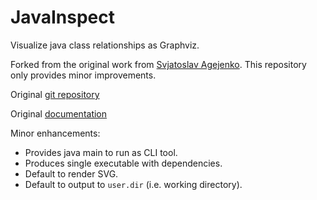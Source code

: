 # JavaInspect

Visualize java class relationships as Graphviz.

Forked from the original work from [Svjatoslav Agejenko](http://www.svjatoslav.eu/).
This repository only provides minor improvements.

Original [git repository](http://www2.svjatoslav.eu/repositories/javainspect.git)

Original [documentation](http://www2.svjatoslav.eu/gitbrowse/javainspect/doc/index.html)

Minor enhancements:

- Provides java main to run as CLI tool.
- Produces single executable with dependencies.
- Default to render SVG.
- Default to output to `user.dir` (i.e. working directory).
